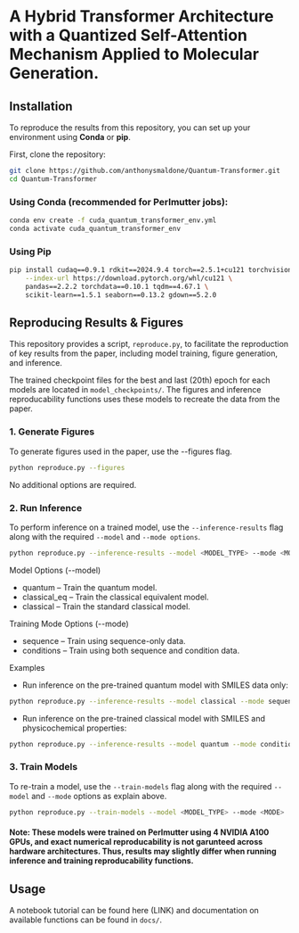 # A Hybrid Transformer Architecture with a Quantized Self-Attention Mechanism Applied to Molecular Generation.

## Installation

To reproduce the results from this repository, you can set up your environment using **Conda** or **pip**.

First, clone the repository:
```sh
git clone https://github.com/anthonysmaldone/Quantum-Transformer.git
cd Quantum-Transformer
```
### Using Conda (recommended for Perlmutter jobs):
```sh
conda env create -f cuda_quantum_transformer_env.yml
conda activate cuda_quantum_transformer_env
```

### Using Pip
```sh
pip install cudaq==0.9.1 rdkit==2024.9.4 torch==2.5.1+cu121 torchvision torchaudio \
    --index-url https://download.pytorch.org/whl/cu121 \
    pandas==2.2.2 torchdata==0.10.1 tqdm==4.67.1 \
    scikit-learn==1.5.1 seaborn==0.13.2 gdown==5.2.0
```
## Reproducing Results & Figures

This repository provides a script, `reproduce.py`, to facilitate the reproduction of key results from the paper, including model training, figure generation, and inference.

The trained checkpoint files for the best and last (20th) epoch for each models are located in `model_checkpoints/`. The figures and inference reproducability functions uses these models to recreate the data from the paper.

### **1. Generate Figures**
To generate figures used in the paper, use the --figures flag.
```sh
python reproduce.py --figures
```
No additional options are required.


### **2. Run Inference**
To perform inference on a trained model, use the `--inference-results` flag along with the required `--model` and `--mode options`.
```sh
python reproduce.py --inference-results --model <MODEL_TYPE> --mode <MODE>
```
Model Options (--model)
- quantum – Train the quantum model.
- classical_eq – Train the classical equivalent model.
- classical – Train the standard classical model.
  
Training Mode Options (--mode)
- sequence – Train using sequence-only data.
- conditions – Train using both sequence and condition data.

Examples
- Run inference on the pre-trained quantum model with SMILES data only:
```sh
python reproduce.py --inference-results --model classical --mode sequence
```
- Run inference on the pre-trained classical model with SMILES and physicochemical properties:
```sh
python reproduce.py --inference-results --model quantum --mode conditions
```

### **3. Train Models**
To re-train a model, use the `--train-models` flag along with the required `--model` and `--mode` options as explain above.

```sh
python reproduce.py --train-models --model <MODEL_TYPE> --mode <MODE>
```

#### **Note**: These models were trained on Perlmutter using 4 NVIDIA A100 GPUs, and exact numerical reproducability is not garunteed across hardware architectures. Thus, results may slightly differ when running inference and training reproducability functions. 


## Usage
A notebook tutorial can be found here (LINK) and documentation on available functions can be found in `docs/`.